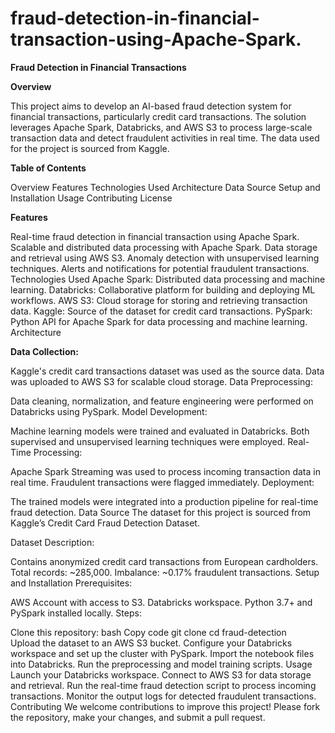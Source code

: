 # fraud-detection-in-financial-transaction-using-Apache-Spark.

**Fraud Detection in Financial Transactions**

**Overview**

This project aims to develop an AI-based fraud detection system for financial transactions, particularly credit card transactions. The solution leverages Apache Spark, Databricks, and AWS S3 to process large-scale transaction data and detect fraudulent activities in real time. The data used for the project is sourced from Kaggle.

**Table of Contents**

Overview
Features
Technologies Used
Architecture
Data Source
Setup and Installation
Usage
Contributing
License

**Features**

Real-time fraud detection in financial transaction using Apache Spark.
Scalable and distributed data processing with Apache Spark.
Data storage and retrieval using AWS S3.
Anomaly detection with unsupervised learning techniques.
Alerts and notifications for potential fraudulent transactions.
Technologies Used
Apache Spark: Distributed data processing and machine learning.
Databricks: Collaborative platform for building and deploying ML workflows.
AWS S3: Cloud storage for storing and retrieving transaction data.
Kaggle: Source of the dataset for credit card transactions.
PySpark: Python API for Apache Spark for data processing and machine learning.
Architecture

**Data Collection:**

Kaggle's credit card transactions dataset was used as the source data.
Data was uploaded to AWS S3 for scalable cloud storage.
Data Preprocessing:

Data cleaning, normalization, and feature engineering were performed on Databricks using PySpark.
Model Development:

Machine learning models were trained and evaluated in Databricks.
Both supervised and unsupervised learning techniques were employed.
Real-Time Processing:

Apache Spark Streaming was used to process incoming transaction data in real time.
Fraudulent transactions were flagged immediately.
Deployment:

The trained models were integrated into a production pipeline for real-time fraud detection.
Data Source
The dataset for this project is sourced from Kaggle’s Credit Card Fraud Detection Dataset.

Dataset Description:

Contains anonymized credit card transactions from European cardholders.
Total records: ~285,000.
Imbalance: ~0.17% fraudulent transactions.
Setup and Installation
Prerequisites:

AWS Account with access to S3.
Databricks workspace.
Python 3.7+ and PySpark installed locally.
Steps:

Clone this repository:
bash
Copy code
git clone
cd fraud-detection  
Upload the dataset to an AWS S3 bucket.
Configure your Databricks workspace and set up the cluster with PySpark.
Import the notebook files into Databricks.
Run the preprocessing and model training scripts.
Usage
Launch your Databricks workspace.
Connect to AWS S3 for data storage and retrieval.
Run the real-time fraud detection script to process incoming transactions.
Monitor the output logs for detected fraudulent transactions.
Contributing
We welcome contributions to improve this project! Please fork the repository, make your changes, and submit a pull request.
